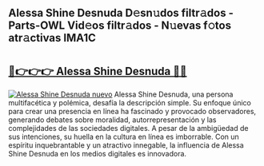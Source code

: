 ## Alessa Shine Desnuda D𝚎sn𝚞dos filtr𝚊dos - Parts-OWL Vid𝚎os filtr𝚊dos - N𝚞evas f𝚘tos atr𝚊ctivas lMA1C

# <h2><a href="http://mbc55x.tromn.icu/?c=Alessa+Shine+Desnuda">🔗👉👉👉 Alessa Shine Desnuda 🔗🔗</a></h2>

[![Alessa Shine Desnuda nuevo](https://i.imgur.com/pEAQMta.gif)](http://mbc55x.tromn.icu/?c=Alessa+Shine+Desnuda)
Alessa Shine Desnuda, una persona multifacética y polémica, desafía la descripción simple. Su enfoque único para crear una presencia en línea ha fascinado y provocado observadores, generando debates sobre moralidad, autorrepresentación y las complejidades de las sociedades digitales. A pesar de la ambigüedad de sus intenciones, su huella en la cultura en línea es imborrable. Con un espíritu inquebrantable y un atractivo innegable, la influencia de Alessa Shine Desnuda en los medios digitales es innovadora.
